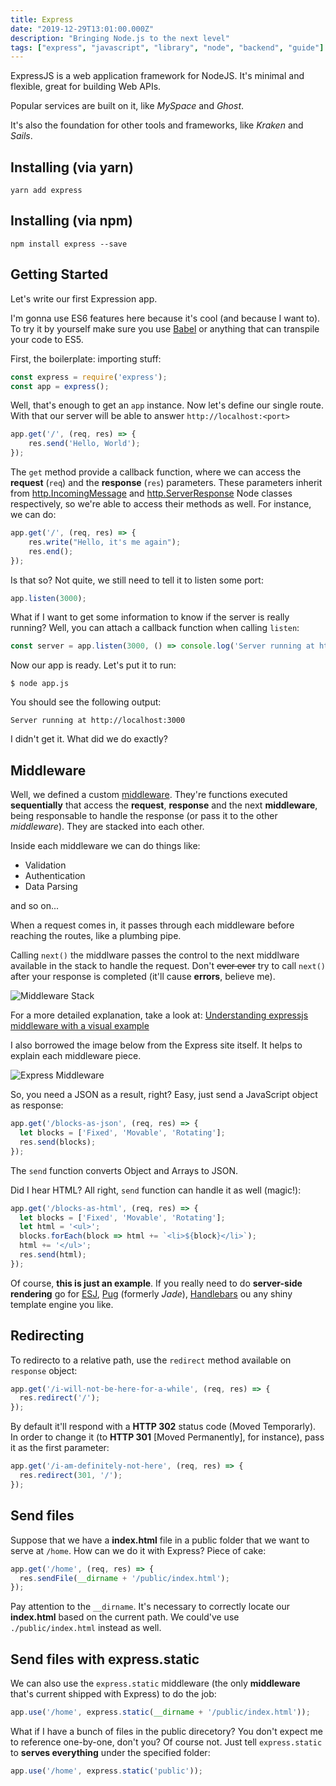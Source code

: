 ```yaml
---
title: Express
date: "2019-12-29T13:01:00.000Z"
description: "Bringing Node.js to the next level"
tags: ["express", "javascript", "library", "node", "backend", "guide"]
---
```


ExpressJS is a web application framework for NodeJS. It's minimal and flexible, great for building Web APIs.

Popular services are built on it, like *MySpace* and *Ghost*.

It's also the foundation for other tools and frameworks, like *Kraken* and *Sails*.

## Installing (via yarn)

`yarn add express`


## Installing (via npm)

`npm install express --save`

## Getting Started

Let's write our first Expression app.

I'm gonna use ES6 features here because it's cool (and because I want to). To try it by yourself make sure you use [Babel](https://babeljs.io/) or anything that can transpile your code to ES5.

First, the boilerplate: importing stuff:

```javascript
const express = require('express');
const app = express();
```

Well, that's enough to get an `app` instance. Now let's define our single route. With that our server will be able to answer `http://localhost:<port>`

```javascript
app.get('/', (req, res) => { 
    res.send('Hello, World');
});
```

The `get` method provide a callback function, where we can access the **request** (`req`) and the **response** (`res`) parameters. These parameters inherit from [http.IncomingMessage](https://nodejs.org/api/http.html#http_class_http_incomingmessage) and [http.ServerResponse](https://nodejs.org/api/http.html#http_class_http_serverresponse) Node classes respectively, so we're able to access their methods as well. For instance, we can do:

```javascript
app.get('/', (req, res) => {
    res.write("Hello, it's me again");
    res.end();
});
```

Is that so? Not quite, we still need to tell it to listen some port:

```javascript
app.listen(3000);
```

What if I want to get some information to know if the server is really running? Well, you can attach a callback function when calling `listen`:

```javascript
const server = app.listen(3000, () => console.log('Server running at http://localhost:' + server.address().port));
```

Now our app is ready. Let's put it to run:

`$ node app.js`

You should see the following output:

`Server running at http://localhost:3000`

I didn't get it. What did we do exactly?

## Middleware

Well, we defined a custom [middleware](http://expressjs.com/en/guide/writing-middleware.html). They're functions executed **sequentially** that access the **request**, **response** and the next **middleware**, being responsable to handle the response (or pass it to the other *middleware*). They are stacked into each other.

Inside each middleware we can do things like:

- Validation
- Authentication
- Data Parsing

and so on...

When a request comes in, it passes through each middleware before reaching the routes, like a plumbing pipe.

Calling `next()` the middlware passes the control to the next middlware available in the stack to handle the request. Don't ~~ever ever~~ try to call `next()` after your response is completed (it'll cause **errors**, believe me).

![Middleware Stack](./middleware-stack.png)

For a more detailed explanation, take a look at: [Understanding expressjs middleware with a visual example](http://javascript.tutorialhorizon.com/2014/09/19/understanding-expressjs-middleware-with-a-visual-example/)

I also borrowed the image below from the Express site itself. It helps to explain each middleware piece.

![Express Middleware](./express-middleware-stack.png)

So, you need a JSON as a result, right? Easy, just send a JavaScript object as response:

```javascript
app.get('/blocks-as-json', (req, res) => {
  let blocks = ['Fixed', 'Movable', 'Rotating'];
  res.send(blocks);
});
```

The `send` function converts Object and Arrays to JSON.

Did I hear HTML? All right, `send` function can handle it as well (magic!):

```javascript
app.get('/blocks-as-html', (req, res) => {
  let blocks = ['Fixed', 'Movable', 'Rotating'];
  let html = '<ul>';
  blocks.forEach(block => html += `<li>${block}</li>`);
  html += '</ul>';
  res.send(html);
});
```

Of course, **this is just an example**. If you really need to do **server-side rendering** go for [ESJ](http://www.embeddedjs.com/), [Pug](https://pugjs.org/api/getting-started.html) (formerly *Jade*), [Handlebars](http://handlebarsjs.com/) ou any shiny template engine you like.

## Redirecting

To redirecto to a relative path, use the `redirect` method available on `response` object:

```javascript
app.get('/i-will-not-be-here-for-a-while', (req, res) => {
  res.redirect('/');
});
```

By default it'll respond with a **HTTP 302** status code (Moved Temporarly). In order to change it (to **HTTP 301** [Moved Permanently], for instance), pass it as the first parameter:

```javascript
app.get('/i-am-definitely-not-here', (req, res) => {
  res.redirect(301, '/');
});
```

## Send files

Suppose that we have a **index.html** file in a public folder that we want to serve at `/home`. How can we do it with Express? Piece of cake:

```javascript
app.get('/home', (req, res) => {
  res.sendFile(__dirname + '/public/index.html');
});
```

Pay attention to the `__dirname`. It's necessary to correctly locate our **index.html** based on the current path. We could've use `./public/index.html` instead as well.

## Send files with express.static

We can also use the `express.static` middleware (the only **middleware** that's current shipped with Express) to do the job:

```javascript
app.use('/home', express.static(__dirname + '/public/index.html'));
```

What if I have a bunch of files in the public direcetory? You don't expect me to reference one-by-one, don't you?
Of course not. Just tell `express.static` to **serves everything** under the specified folder:

```javascript
app.use('/home', express.static('public'));
```
